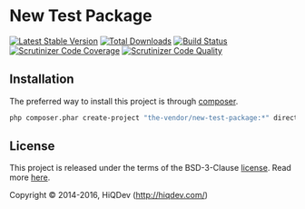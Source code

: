 New Test Package
================

[![Latest Stable Version](https://poser.pugx.org/the-vendor/new-test-package/v/stable)](https://packagist.org/packages/the-vendor/new-test-package)
[![Total Downloads](https://poser.pugx.org/the-vendor/new-test-package/downloads)](https://packagist.org/packages/the-vendor/new-test-package)
[![Build Status](https://img.shields.io/travis/the-vendor/new-test-package.svg)](https://travis-ci.org/the-vendor/new-test-package)
[![Scrutinizer Code Coverage](https://img.shields.io/scrutinizer/coverage/g/the-vendor/new-test-package.svg)](https://scrutinizer-ci.com/g/the-vendor/new-test-package/)
[![Scrutinizer Code Quality](https://img.shields.io/scrutinizer/g/the-vendor/new-test-package.svg)](https://scrutinizer-ci.com/g/the-vendor/new-test-package/)

## Installation

The preferred way to install this project is through [composer](http://getcomposer.org/download/).

```sh
php composer.phar create-project "the-vendor/new-test-package:*" directory2install
```

## License

This project is released under the terms of the BSD-3-Clause [license](LICENSE).
Read more [here](http://choosealicense.com/licenses/bsd-3-clause).

Copyright © 2014-2016, HiQDev (http://hiqdev.com/)
